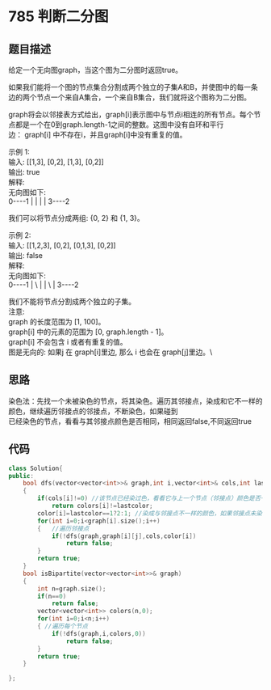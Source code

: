 # 785 判断二分图

## 题目描述

给定一个无向图graph，当这个图为二分图时返回true。

如果我们能将一个图的节点集合分割成两个独立的子集A和B，并使图中的每一条边的两个节点一个来自A集合，一个来自B集合，我们就将这个图称为二分图。

graph将会以邻接表方式给出，graph[i]表示图中与节点i相连的所有节点。每个节点都是一个在0到graph.length-1之间的整数。这图中没有自环和平行边： graph[i] 中不存在i，并且graph[i]中没有重复的值。

示例 1:\
输入: [[1,3], [0,2], [1,3], [0,2]]\
输出: true\
解释: \
无向图如下:\
0----1
|    |
|    |
3----2

我们可以将节点分成两组: {0, 2} 和 {1, 3}。

示例 2:\
输入: [[1,2,3], [0,2], [0,1,3], [0,2]]\
输出: false\
解释: \
无向图如下:\
0----1
| \  |
|  \ |
3----2

我们不能将节点分割成两个独立的子集。\
注意:\
graph 的长度范围为 [1, 100]。\
graph[i] 中的元素的范围为 [0, graph.length - 1]。\
graph[i] 不会包含 i 或者有重复的值。\
图是无向的: 如果j 在 graph[i]里边, 那么 i 也会在 graph[j]里边。\

## 思路

染色法：先找一个未被染色的节点，将其染色。遍历其邻接点，染成和它不一样的颜色，继续遍历邻接点的邻接点，不断染色，如果碰到\
已经染色的节点，看看与其邻接点颜色是否相同，相同返回false,不同返回true

## 代码

```C++
class Solution{
public:
    bool dfs(vector<vector<int>>& graph,int i,vector<int>& cols,int lastcolor)
    {
        if(cols[i]!=0) //该节点已经染过色，看看它与上一个节点（邻接点）颜色是否一样，不一样为true，一样为false
            return colors[i]!=lastcolor;
        color[i]=lastcolor==1?2:1; //染成与邻接点不一样的颜色，如果邻接点未染色，染成1
        for(int i=0;i<graph[i].size();i++)
        {   //遍历邻接点
            if(!dfs(graph,graph[i][j],cols,color[i])
                return false;
        }
        return true;
    }
    bool isBipartite(vector<vector<int>>& graph)
    {
        int n=graph.size();
        if(n==0)
            return false;
        vector<vector<int>> colors(n,0);
        for(int i=0;i<n;i++)
        { //遍历每个节点
            if(!dfs(graph,i,colors,0))
                return false;
        }
        return true;
    }

};
```
